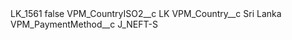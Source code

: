 <?xml version="1.0" encoding="UTF-8"?>
<CustomMetadata xmlns="http://soap.sforce.com/2006/04/metadata" xmlns:xsi="http://www.w3.org/2001/XMLSchema-instance" xmlns:xsd="http://www.w3.org/2001/XMLSchema">
    <label>LK_1561</label>
    <protected>false</protected>
    <values>
        <field>VPM_CountryISO2__c</field>
        <value xsi:type="xsd:string">LK</value>
    </values>
    <values>
        <field>VPM_Country__c</field>
        <value xsi:type="xsd:string">Sri Lanka</value>
    </values>
    <values>
        <field>VPM_PaymentMethod__c</field>
        <value xsi:type="xsd:string">J_NEFT-S</value>
    </values>
</CustomMetadata>
